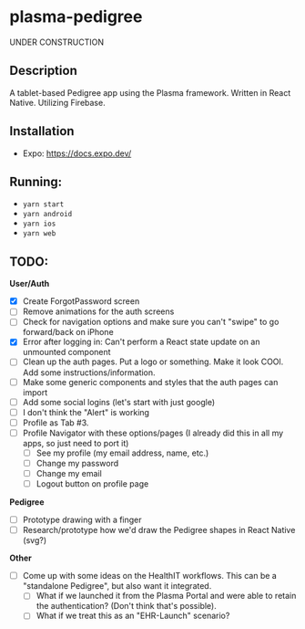 # plasma-pedigree

UNDER CONSTRUCTION

## Description
A tablet-based Pedigree app using the Plasma framework.
Written in React Native. Utilizing Firebase.

## Installation
- Expo: https://docs.expo.dev/

## Running:
- `yarn start`
- `yarn android`
- `yarn ios`
- `yarn web`

## TODO:
**User/Auth**
- [x] Create ForgotPassword screen
- [ ] Remove animations for the auth screens
- [ ] Check for navigation options and make sure you can't "swipe" to go forward/back on iPhone
- [x] Error after logging in: Can't perform a React state update on an unmounted component
- [ ] Clean up the auth pages. Put a logo or something. Make it look COOl. Add some instructions/information.
- [ ] Make some generic components and styles that the auth pages can import
- [ ] Add some social logins (let's start with just google)
- [ ] I don't think the "Alert" is working
- [ ] Profile as Tab #3.
- [ ] Profile Navigator with these options/pages (I already did this in all my apps, so just need to port it)
  - [ ] See my profile (my email address, name, etc.)
  - [ ] Change my password
  - [ ] Change my email
  - [ ] Logout button on profile page

**Pedigree**
- [ ] Prototype drawing with a finger
- [ ] Research/prototype how we'd draw the Pedigree shapes in React Native (svg?)

**Other**
- [ ] Come up with some ideas on the HealthIT workflows. This can be a "standalone Pedigree", but also want it integrated.
  - [ ] What if we launched it from the Plasma Portal and were able to retain the authentication? (Don't think that's possible).
  - [ ] What if we treat this as an "EHR-Launch" scenario?